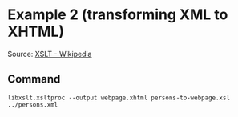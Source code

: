 # Example 2 (transforming XML to XHTML)
Source: [XSLT - Wikipedia](https://en.wikipedia.org/wiki/XSLT#Example_2_(transforming_XML_to_XHTML))

## Command
    libxslt.xsltproc --output webpage.xhtml persons-to-webpage.xsl ../persons.xml
